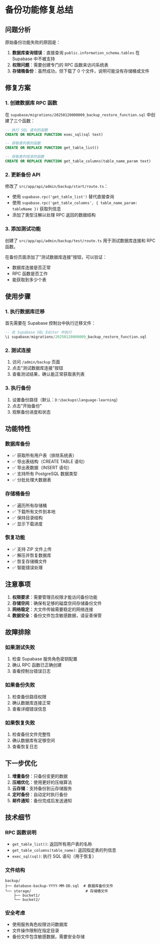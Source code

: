 # 备份功能修复总结

## 问题分析

原始备份功能失败的原因是：
1. **数据库查询错误**：直接查询 `public.information_schema.tables` 在 Supabase 中不被支持
2. **权限问题**：需要创建专门的 RPC 函数来访问系统表
3. **存储桶备份**：虽然成功，但下载了 0 个文件，说明可能没有存储桶或文件

## 修复方案

### 1. 创建数据库 RPC 函数

在 `supabase/migrations/20250120000009_backup_restore_function.sql` 中创建了三个函数：

```sql
-- 执行 SQL 语句的函数
CREATE OR REPLACE FUNCTION exec_sql(sql text)

-- 获取表列表的函数
CREATE OR REPLACE FUNCTION get_table_list()

-- 获取表列信息的函数
CREATE OR REPLACE FUNCTION get_table_columns(table_name_param text)
```

### 2. 更新备份 API

修改了 `src/app/api/admin/backup/start/route.ts`：
- 使用 `supabase.rpc('get_table_list')` 替代直接查询
- 使用 `supabase.rpc('get_table_columns', { table_name_param: tableName })` 获取列信息
- 添加了类型注解以处理 RPC 返回的数据结构

### 3. 添加测试功能

创建了 `src/app/api/admin/backup/test/route.ts` 用于测试数据库连接和 RPC 函数。

在备份页面添加了"测试数据库连接"按钮，可以验证：
- 数据库连接是否正常
- RPC 函数是否工作
- 能获取到多少个表

## 使用步骤

### 1. 执行数据库迁移

首先需要在 Supabase 控制台中执行迁移文件：

```sql
-- 在 Supabase SQL Editor 中执行
\i supabase/migrations/20250120000009_backup_restore_function.sql
```

### 2. 测试连接

1. 访问 `/admin/backup` 页面
2. 点击"测试数据库连接"按钮
3. 查看测试结果，确认能正常获取表列表

### 3. 执行备份

1. 设置备份路径（默认：`D:\backups\language-learning`）
2. 点击"开始备份"
3. 观察备份进度和状态

## 功能特性

### 数据库备份
- ✅ 获取所有用户表（排除系统表）
- ✅ 导出表结构（CREATE TABLE 语句）
- ✅ 导出表数据（INSERT 语句）
- ✅ 支持所有 PostgreSQL 数据类型
- ✅ 分批处理大数据表

### 存储桶备份
- ✅ 遍历所有存储桶
- ✅ 下载所有文件到本地
- ✅ 保持目录结构
- ✅ 显示下载进度

### 恢复功能
- ✅ 支持 ZIP 文件上传
- ✅ 解压并恢复数据库
- ✅ 恢复存储桶文件
- ✅ 智能错误处理

## 注意事项

1. **权限要求**：需要管理员权限才能访问备份功能
2. **存储空间**：确保有足够的磁盘空间存储备份文件
3. **网络稳定**：大文件传输需要稳定的网络连接
4. **数据安全**：备份文件包含敏感数据，请妥善保管

## 故障排除

### 如果测试失败
1. 检查 Supabase 服务角色密钥配置
2. 确认 RPC 函数已正确创建
3. 查看控制台错误日志

### 如果备份失败
1. 检查备份路径权限
2. 确认数据库连接正常
3. 查看详细错误信息

### 如果恢复失败
1. 检查备份文件完整性
2. 确认数据库有足够空间
3. 查看恢复日志

## 下一步优化

1. **增量备份**：只备份变更的数据
2. **压缩优化**：使用更好的压缩算法
3. **云存储**：支持备份到云存储服务
4. **定时备份**：自动定时执行备份
5. **邮件通知**：备份完成后发送通知

## 技术细节

### RPC 函数说明
- `get_table_list()`: 返回所有用户表的名称
- `get_table_columns(table_name)`: 返回指定表的列信息
- `exec_sql(sql)`: 执行 SQL 语句（用于恢复）

### 文件结构
```
backup/
├── database-backup-YYYY-MM-DD.sql  # 数据库备份文件
└── storage/                         # 存储桶文件
    ├── bucket1/
    └── bucket2/
```

### 安全考虑
- 使用服务角色权限访问数据库
- 文件操作限制在指定目录
- 备份文件包含敏感数据，需要安全存储
